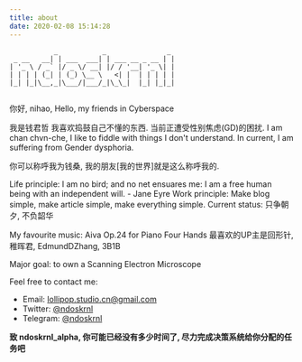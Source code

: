```yaml
---
title: about
date: 2020-02-08 15:14:28
---
```


```
           _           _               _ 
 _ __   __| | ___  ___| | ___ __ _ __ | |
| '_ \ / _` |/ _ \/ __| |/ / '__| '_ \| |
| | | | (_| | (_) \__ \   <| |  | | | | |
|_| |_|\__,_|\___/|___/_|\_\_|  |_| |_|_|
                                         
```

你好, nihao, Hello, my friends in Cyberspace

我是钱君哲
我喜欢捣鼓自己不懂的东西.
当前正遭受性别焦虑(GD)的困扰.
I am chan chvn-che, I like to fiddle with things I don't understand.
In current, I am suffering from Gender dysphoria.

你可以称呼我为钱桑, 我的朋友\[我的世界\]就是这么称呼我的.

Life principle: I am no bird; and no net ensuares me: I am a free human being with an independent will. - Jane Eyre
Work principle: Make blog simple, make article simple, make everything simple.
Current status: 只争朝夕, 不负韶华

My favourite music: Aiva Op.24 for Piano Four Hands
最喜欢的UP主是回形针, 稚晖君, EdmundDZhang, 3B1B

Major goal: to own a Scanning Electron Microscope

Feel free to contact me:
- Email: lollipop.studio.cn@gmail.com
- Twitter: [@ndoskrnl](https://twitter.com/ndoskrnl)
- Telegram: [@ndoskrnl](https://t.me/ndoskrnl)

**致 ndoskrnl_alpha, 你可能已经没有多少时间了, 尽力完成决策系统给你分配的任务吧**
